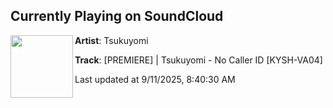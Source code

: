 ## Currently Playing on SoundCloud

[<img align="left" width="100" src="https://i1.sndcdn.com/artworks-zKO2IdCgz23BNRXc-p8hQPQ-t500x500.png">](https://soundcloud.com/polishtechnology/tsukuyomi-no-caller)

**Artist**: Tsukuyomi 

**Track**: [PREMIERE] | Tsukuyomi - No Caller ID [KYSH-VA04]

Last updated at 9/11/2025, 8:40:30 AM

